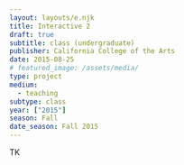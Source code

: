 ```yaml
---
layout: layouts/e.njk
title: Interactive 2
draft: true
subtitle: class (undergraduate)
publisher: California College of the Arts
date: 2015-08-25
# featured_image: /assets/media/
type: project
medium:
  - teaching
subtype: class
year: ["2015"]
season: Fall
date_season: Fall 2015
---
```


TK
